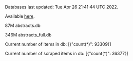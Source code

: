 Databases last updated: Tue Apr 26 21:41:44 UTC 2022. 

Available [here](https://github.com/cbeauhilton/ash-db/releases).


87M	abstracts.db

346M	abstracts_full.db

Current number of items in db:
[{"count(*)": 93309}]

Current number of scraped items in db:
[{"count(*)": 36377}]

